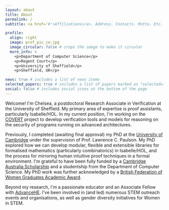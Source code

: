 ```yaml
---
layout: about
title: About
permalink: /
subtitle: <a href='#'>Affiliations</a>. Address. Contacts. Motto. Etc.

profile:
  align: right
  image: prof_pic_ce.jpg
  image_circular: false # crops the image to make it circular
  more_info: >
    <p>Department of Computer Science</p>
    <p>Regent Court</p>
    <p>University of Sheffield</p>
    <p>Sheffield, UK</p>

news: true # includes a list of news items
selected_papers: true # includes a list of papers marked as "selected={true}"
social: false # includes social icons at the bottom of the page
---
```


Welcome! I'm Chelsea, a postdoctoral Research Associate in Verification at the University of Sheffield. My primary area of expertise is proof assistants, particularly Isabelle/HOL. In my current position, I'm working on the [COVERT](https://gtr.ukri.org/projects?ref=EP%2FX015114%2F1) project to develop verification tools and models for reasoning on the security of programs running on advanced architectures. 

Previously, I completed (awaiting final approval) my PhD at the [University of Cambridge](https://www.sheffield.ac.uk/dcs) under the supervision of Prof. Lawrence C. Paulson. My PhD explored how we can develop modular, flexible and extensible libraries for formalised mathematics (particularly combinatorics) in Isabelle/HOL, and the process for mirroring human intuitive proof techniques in a formal environment. I'm grateful to have been fully funded by a [Cambridge Australia Scholarship](https://www.cambridgeaustralia.org.au/) and a studentship from the Department of Computer Science. My PhD work was further acknowledged by a [British Federation of Women Graduates Academic Award](https://bfwg.org.uk/bfwg2/bfwg-academic-awardees/).

Beyond my research, I'm a passionate educator and an Associate Fellow with [AdvanceHE](https://www.advance-he.ac.uk/). I've been involved in (and led) numerous STEM outreach events and organisations, as well as gender diversity initiatives for Women in STEM.

<!--Write your biography here. Tell the world about yourself. Link to your favorite [subreddit](http://reddit.com). You can put a picture in, too. The code is already in, just name your picture `prof_pic.jpg` and put it in the `img/` folder.

Put your address / P.O. box / other info right below your picture. You can also disable any of these elements by editing `profile` property of the YAML header of your `_pages/about.md`. Edit `_bibliography/papers.bib` and Jekyll will render your [publications page](/al-folio/publications/) automatically.

Link to your social media connections, too. This theme is set up to use [Font Awesome icons](https://fontawesome.com/) and [Academicons](https://jpswalsh.github.io/academicons/), like the ones below. Add your Facebook, Twitter, LinkedIn, Google Scholar, or just disable all of them.-->
